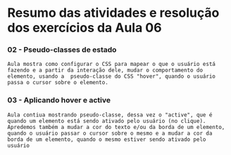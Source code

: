 # Resumo das atividades e resolução dos exercícios da Aula 06 #

### 02 - Pseudo-classes de estado ###
    Aula mostra como configurar o CSS para mapear o que o usuário está fazendo e a partir da interação dele, mudar o comportamento do elemento, usando a  pseudo-classe do CSS "hover", quando o usuário passa o cursor sobre o elemento.


### 03 - Aplicando hover e active ###
    Aula contiua mostrando pseudo-classe, dessa vez o "active", que é  quando um elemento está sendo ativado pelo usuário (no clique). Apredemos também a mudar a cor do texto e/ou da borda de um elemento, quando o usuário passar o cursor sobre o mesmo e a mudar a cor da borda de um elemento, quando o mesmo estiver sendo ativado pelo usuário